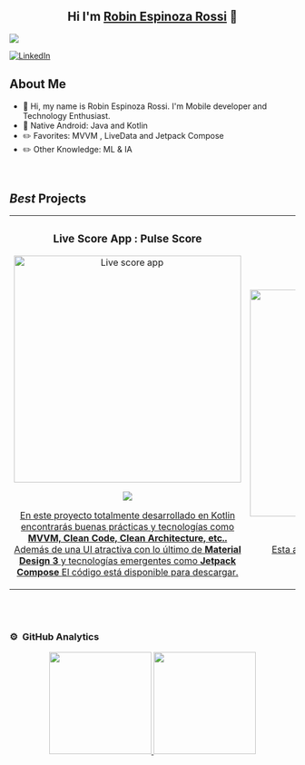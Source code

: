 <div align="center">
<h2 align="center">Hi I'm <a href="https://www.linkedin.com/in/robinespinozarossi">Robin Espinoza Rossi</a> 👋</h2>
</div>
<img src="https://i.imgur.com/U5lF9TQ.png">

[![LinkedIn](https://img.shields.io/badge/LinkedIn-Connect-blue?style=social&logo=linkedin)](https://www.linkedin.com/in/robinespinozarossi)

## About Me

- 📲 Hi, my name is Robin Espinoza Rossi. I'm Mobile developer and Technology Enthusiast.
- 📗 Native Android: Java and Kotlin
- ✏️ Favorites: MVVM , LiveData and Jetpack Compose
- ✏️ Other Knowledge: ML & IA
<br>

## *Best* Projects
<table>
<tr>
<td width="50%">
<h3 align="center">Live Score App : Pulse Score</h3>
<div align="center">
<a href="https://github.com/robinespinozar/PulseScore.git" target="_blank"><img src="https://i.imgur.com/bOldzOM.png" width="400" alt="Live score app"></a>
<p>
<a href="https://github.com/robinespinozar/PulseScore.git" target="_blank">
<img src="https://img.shields.io/badge/C%C3%93DIGO-80ffaa?style=for-the-badge&logo=github&logoColor=black">
</p>
<p>En este proyecto totalmente desarrollado en Kotlin encontrarás buenas prácticas y tecnologías como <strong> MVVM, Clean Code, Clean Architecture, etc.. </strong> Además de una UI atractiva con lo último de <strong>  Material Design 3 </strong> y tecnologías emergentes como <strong> Jetpack Compose </strong> El código está disponible para descargar.</p>
</div>
                                                                                      
</td>

<td width="50%">
               <br>
<h3 align="center"> Notes App: NoteKeeper</h3>
<div align="center">                                       
<a href="https://github.com/robinespinozar/PulseScore.git" target="_blank"><img src="https://i.imgur.com/dvvu2WT.jpg" width="400" alt="Notes app"></a>
<br>
<p>
<a href="https://github.com/robinespinozar/PulseScore.git" target="_blank">
<img src="https://img.shields.io/badge/C%C3%93DIGO-80ffaa?style=for-the-badge&logo=github&logoColor=black">
</p>
</p>Esta aplicación se encuentra en desarrollo.</p>
</div>                                                             
</table>                                                                                 
</div>
<br>
                                                                              
</div>
<br>

### ⚙️ &nbsp;GitHub Analytics

<p align="center">
<a href="https://github.com/ArisGuimera">
  <img height="180em" src="https://github-readme-stats-eight-theta.vercel.app/api?username=ArisGuimera&show_icons=true&theme=algolia&include_all_commits=true&count_private=true"/>
  <img height="180em" src="https://github-readme-stats-eight-theta.vercel.app/api/top-langs/?username=ArisGuimera&layout=compact&langs_count=8&theme=algolia"/>
</a>
</p>
